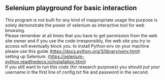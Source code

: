## Selenium playground for basic interaction
This program is not built for any kind of inappropriate usage
the purpose is solely demonstrate the power of selenium as interactive tool
for web browsing. <br/>
Please remember at all times that you have to get permission from the web site owner 
and if you use the code irresponsibly, the web site you try to access will eventually block you.
to install Python env on your machine please use this guide (https://docs.python.org/3/library/venv.html) <br />
setting up Selenium: (https://selenium-python.readthedocs.io/installation.html) <br>
If you still want to run this code (for research purposes) you should put your username in the first line
of config.txt file and password in the second. 